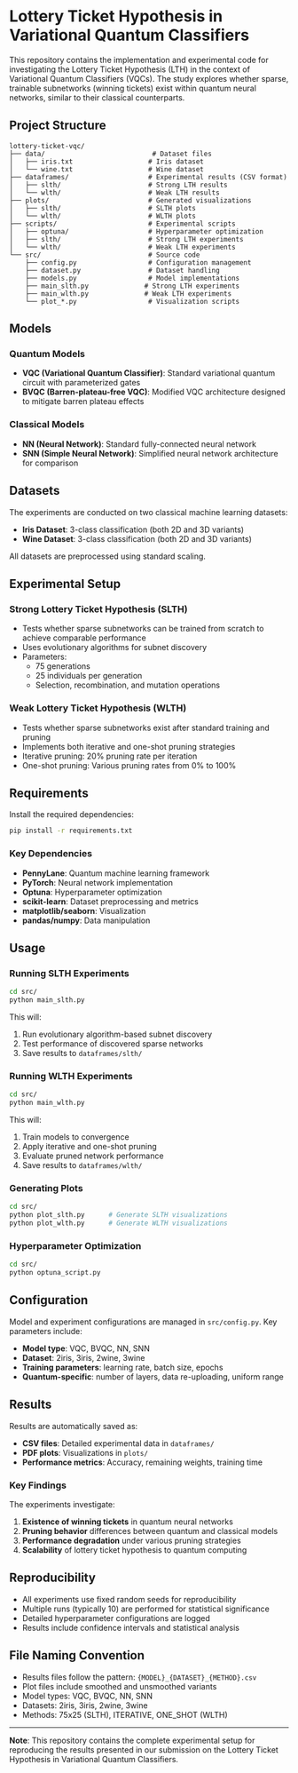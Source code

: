 # Lottery Ticket Hypothesis in Variational Quantum Classifiers

This repository contains the implementation and experimental code for investigating the Lottery Ticket Hypothesis (LTH) in the context of Variational Quantum Classifiers (VQCs). The study explores whether sparse, trainable subnetworks (winning tickets) exist within quantum neural networks, similar to their classical counterparts.

## Project Structure

```
lottery-ticket-vqc/
├── data/                           # Dataset files
│   ├── iris.txt                   # Iris dataset
│   └── wine.txt                   # Wine dataset
├── dataframes/                    # Experimental results (CSV format)
│   ├── slth/                      # Strong LTH results
│   └── wlth/                      # Weak LTH results
├── plots/                         # Generated visualizations
│   ├── slth/                      # SLTH plots
│   └── wlth/                      # WLTH plots
├── scripts/                       # Experimental scripts
│   ├── optuna/                    # Hyperparameter optimization
│   ├── slth/                      # Strong LTH experiments
│   └── wlth/                      # Weak LTH experiments
└── src/                           # Source code
    ├── config.py                  # Configuration management
    ├── dataset.py                 # Dataset handling
    ├── models.py                  # Model implementations
    ├── main_slth.py              # Strong LTH experiments
    ├── main_wlth.py              # Weak LTH experiments
    └── plot_*.py                  # Visualization scripts
```

## Models

### Quantum Models

- **VQC (Variational Quantum Classifier)**: Standard variational quantum circuit with parameterized gates
- **BVQC (Barren-plateau-free VQC)**: Modified VQC architecture designed to mitigate barren plateau effects

### Classical Models

- **NN (Neural Network)**: Standard fully-connected neural network
- **SNN (Simple Neural Network)**: Simplified neural network architecture for comparison

## Datasets

The experiments are conducted on two classical machine learning datasets:

- **Iris Dataset**: 3-class classification (both 2D and 3D variants)
- **Wine Dataset**: 3-class classification (both 2D and 3D variants)

All datasets are preprocessed using standard scaling.

## Experimental Setup

### Strong Lottery Ticket Hypothesis (SLTH)

- Tests whether sparse subnetworks can be trained from scratch to achieve comparable performance
- Uses evolutionary algorithms for subnet discovery
- Parameters:
  - 75 generations
  - 25 individuals per generation
  - Selection, recombination, and mutation operations

### Weak Lottery Ticket Hypothesis (WLTH)

- Tests whether sparse subnetworks exist after standard training and pruning
- Implements both iterative and one-shot pruning strategies
- Iterative pruning: 20% pruning rate per iteration
- One-shot pruning: Various pruning rates from 0% to 100%

## Requirements

Install the required dependencies:

```bash
pip install -r requirements.txt
```

### Key Dependencies

- **PennyLane**: Quantum machine learning framework
- **PyTorch**: Neural network implementation
- **Optuna**: Hyperparameter optimization
- **scikit-learn**: Dataset preprocessing and metrics
- **matplotlib/seaborn**: Visualization
- **pandas/numpy**: Data manipulation

## Usage

### Running SLTH Experiments

```bash
cd src/
python main_slth.py
```

This will:

1. Run evolutionary algorithm-based subnet discovery
2. Test performance of discovered sparse networks
3. Save results to `dataframes/slth/`

### Running WLTH Experiments

```bash
cd src/
python main_wlth.py
```

This will:

1. Train models to convergence
2. Apply iterative and one-shot pruning
3. Evaluate pruned network performance
4. Save results to `dataframes/wlth/`

### Generating Plots

```bash
cd src/
python plot_slth.py      # Generate SLTH visualizations
python plot_wlth.py      # Generate WLTH visualizations
```

### Hyperparameter Optimization

```bash
cd src/
python optuna_script.py
```

## Configuration

Model and experiment configurations are managed in `src/config.py`. Key parameters include:

- **Model type**: VQC, BVQC, NN, SNN
- **Dataset**: 2iris, 3iris, 2wine, 3wine
- **Training parameters**: learning rate, batch size, epochs
- **Quantum-specific**: number of layers, data re-uploading, uniform range

## Results

Results are automatically saved as:

- **CSV files**: Detailed experimental data in `dataframes/`
- **PDF plots**: Visualizations in `plots/`
- **Performance metrics**: Accuracy, remaining weights, training time

### Key Findings

The experiments investigate:

1. **Existence of winning tickets** in quantum neural networks
2. **Pruning behavior** differences between quantum and classical models
3. **Performance degradation** under various pruning strategies
4. **Scalability** of lottery ticket hypothesis to quantum computing

## Reproducibility

- All experiments use fixed random seeds for reproducibility
- Multiple runs (typically 10) are performed for statistical significance
- Detailed hyperparameter configurations are logged
- Results include confidence intervals and statistical analysis

## File Naming Convention

- Results files follow the pattern: `{MODEL}_{DATASET}_{METHOD}.csv`
- Plot files include smoothed and unsmoothed variants
- Model types: VQC, BVQC, NN, SNN
- Datasets: 2iris, 3iris, 2wine, 3wine
- Methods: 75x25 (SLTH), ITERATIVE, ONE_SHOT (WLTH)

---

**Note**: This repository contains the complete experimental setup for reproducing the results presented in our submission on the Lottery Ticket Hypothesis in Variational Quantum Classifiers.
